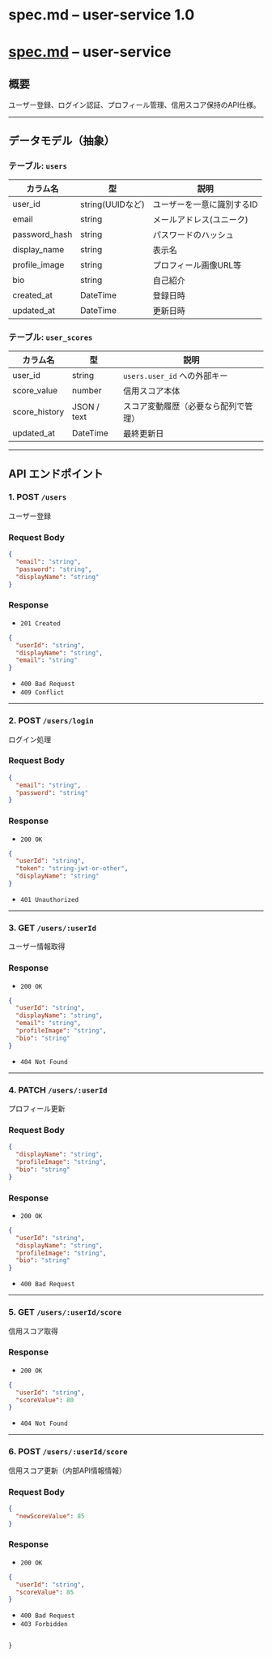 # spec.md – user-service 1.0

# [spec.md](http://spec.md/) – user-service

## 概要

ユーザー登録、ログイン認証、プロフィール管理、信用スコア保持のAPI仕様。

---

## データモデル（抽象）

### テーブル: `users`

| カラム名 | 型 | 説明 |
| --- | --- | --- |
| user_id | string(UUIDなど) | ユーザーを一意に識別するID |
| email | string | メールアドレス(ユニーク) |
| password_hash | string | パスワードのハッシュ |
| display_name | string | 表示名 |
| profile_image | string | プロフィール画像URL等 |
| bio | string | 自己紹介 |
| created_at | DateTime | 登録日時 |
| updated_at | DateTime | 更新日時 |

### テーブル: `user_scores`

| カラム名 | 型 | 説明 |
| --- | --- | --- |
| user_id | string | `users.user_id` への外部キー |
| score_value | number | 信用スコア本体 |
| score_history | JSON / text | スコア変動履歴（必要なら配列で管理） |
| updated_at | DateTime | 最終更新日 |

---

## API エンドポイント

### 1. POST `/users`

ユーザー登録

### Request Body

```json
{
  "email": "string",
  "password": "string",
  "displayName": "string"
}

```

### Response

- `201 Created`

```json
{
  "userId": "string",
  "displayName": "string",
  "email": "string"
}

```

- `400 Bad Request`
- `409 Conflict`

---

### 2. POST `/users/login`

ログイン処理

### Request Body

```json
{
  "email": "string",
  "password": "string"
}

```

### Response

- `200 OK`

```json
{
  "userId": "string",
  "token": "string-jwt-or-other",
  "displayName": "string"
}

```

- `401 Unauthorized`

---

### 3. GET `/users/:userId`

ユーザー情報取得

### Response

- `200 OK`

```json
{
  "userId": "string",
  "displayName": "string",
  "email": "string",
  "profileImage": "string",
  "bio": "string"
}

```

- `404 Not Found`

---

### 4. PATCH `/users/:userId`

プロフィール更新

### Request Body

```json
{
  "displayName": "string",
  "profileImage": "string",
  "bio": "string"
}

```

### Response

- `200 OK`

```json
{
  "userId": "string",
  "displayName": "string",
  "profileImage": "string",
  "bio": "string"
}

```

- `400 Bad Request`

---

### 5. GET `/users/:userId/score`

信用スコア取得

### Response

- `200 OK`

```json
{
  "userId": "string",
  "scoreValue": 80
}

```

- `404 Not Found`

---

### 6. POST `/users/:userId/score`

信用スコア更新（内部API情報情報）

### Request Body

```json
{
  "newScoreValue": 85
}

```

### Response

- `200 OK`

```json
{
  "userId": "string",
  "scoreValue": 85
}

```

- `400 Bad Request`
- `403 Forbidden`

```

}

```